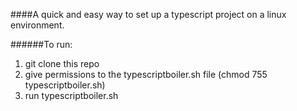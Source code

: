 ####A quick and easy way to set up a typescript project on a linux environment.


######To run:
1. git clone this repo
2. give permissions to the typescriptboiler.sh file (chmod 755 typescriptboiler.sh)
3. run typescriptboiler.sh